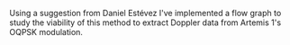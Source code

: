 Using a suggestion from Daniel Estévez I've implemented a flow graph to study the viability of this method to extract Doppler data from Artemis 1's OQPSK modulation.
